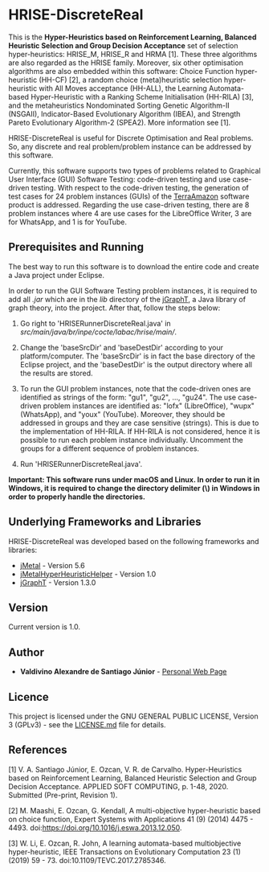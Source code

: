 # HRISE-DiscreteReal

This is the **Hyper-Heuristics based on Reinforcement Learning, Balanced Heuristic Selection and Group Decision Acceptance** set of selection hyper-heuristics: HRISE\_M, HRISE\_R and HRMA [1]. These three algorithms are also regarded as the HRISE family. Moreover, six other optimisation algorithms are also embedded within this software: Choice Function hyper-heuristic (HH-CF) [2], a random choice (meta)heuristic selection hyper-heuristic with All Moves acceptance (HH-ALL), the Learning Automata-based Hyper-Heuristic with a Ranking Scheme Initialisation (HH-RILA) [3], and the metaheuristics Nondominated Sorting Genetic Algorithm-II (NSGAII), Indicator-Based Evolutionary Algorithm (IBEA), and Strength Pareto Evolutionary Algorithm-2 (SPEA2). More information see [1].

HRISE-DiscreteReal is useful for Discrete Optimisation and Real problems. So, any discrete and real problem/problem instance can be addressed by this software. 
 
Currently, this software supports two types of problems related to Graphical User Interface (GUI) Software Testing: code-driven testing and use case-driven testing. With respect to the code-driven testing, the generation of test cases for 24 problem instances (GUIs) of the [TerraAmazon](http://www.terraamazon.dpi.inpe.br/) software product is addressed. Regarding the use case-driven testing, there are 8 problem instances where 4 are use cases for the LibreOffice Writer, 3 are for WhatsApp, and 1 is for YouTube. 

## Prerequisites and Running

The best way to run this software is to download the entire code and create a Java project under Eclipse. 

In order to run the GUI Software Testing problem instances, it is required to add all *.jar* which are in the *lib* directory of the [jGraphT](https://jgrapht.org/), a Java library of graph theory, into the project. After that, follow the steps below: 

1. Go right to 'HRISERunnerDiscreteReal.java' in *src/main/java/br/inpe/cocte/labac/hrise/main/*.

2. Change the 'baseSrcDir' and 'baseDestDir' according to your platform/computer. The 'baseSrcDir' is in fact the base directory of the Eclipse project, and the 'baseDestDir' is the output directory where all the results are stored.

3. To run the GUI problem instances, note that the code-driven ones are identified as strings of the form: "gu1", "gu2", ..., "gu24". The use case-driven problem 
instances are identified as: "lofx" (LibreOffice), "wupx" (WhatsApp), and "youx" (YouTube). Moreover, they should be addressed in groups and they are case sensitive (strings). This is due to the implementation of HH-RILA. If HH-RILA is not considered, hence it is possible to run each problem instance individually. Uncomment the groups for a different sequence of problem instances. 

4. Run 'HRISERunnerDiscreteReal.java'.

**Important: This software runs under macOS and Linux. In order to run it in Windows, it is required to change the directory delimiter (\\) in Windows in order to properly handle the directories.**

## Underlying Frameworks and Libraries

HRISE-DiscreteReal was developed based on the following frameworks and libraries:

* [jMetal](https://github.com/jMetal/jMetal) - Version 5.6
* [jMetalHyperHeuristicHelper](https://github.com/vinixnan/jMetalHyperHeuristicHelper) - Version 1.0
* [jGraphT](https://jgrapht.org/) - Version 1.3.0

## Version

Current version is 1.0.

## Author

* **Valdivino Alexandre de Santiago J&uacute;nior** - [Personal Web Page](http://www.lac.inpe.br/~valdivino/)

## Licence

This project is licensed under the GNU GENERAL PUBLIC LICENSE, Version 3 (GPLv3) - see the [LICENSE.md](LICENSE) file for details.

## References

[1] V. A. Santiago J&uacute;nior, E. Ozcan, V. R. de Carvalho. Hyper-Heuristics based on Reinforcement Learning, Balanced Heuristic Selection and Group Decision Acceptance. APPLIED SOFT COMPUTING, p. 1-48, 2020. Submitted (Pre-print, Revision 1).

[2] M. Maashi, E. Ozcan, G. Kendall, A multi-objective hyper-heuristic based on choice function, Expert Systems with Applications 41 (9) (2014) 4475 - 4493. doi:https://doi.org/10.1016/j.eswa.2013.12.050. 

[3] W. Li, E. Ozcan, R. John, A learning automata-based multiobjective hyper-heuristic, IEEE Transactions on Evolutionary Computation 23 (1) (2019) 59 - 73. doi:10.1109/TEVC.2017.2785346.


